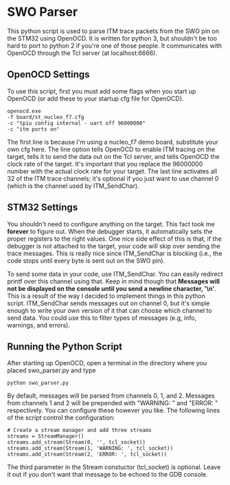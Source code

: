 # SWO Parser
This python script is used to parse ITM trace packets from the SWO pin on the
STM32 using OpenOCD. It is written for python 3, but shouldn't be too hard to
port to python 2 if you're one of those people. It communicates with OpenOCD
through the Tcl server (at localhost:6666).

## OpenOCD Settings
To use this script, first you must add some flags when you start up OpenOCD
(or add these to your startup cfg file for OpenOCD).

```
openocd.exe
-f board/st_nucleo_f7.cfg
-c "tpiu config internal - uart off 96000000"
-c "itm ports on"
```

The first line is because I'm using a nucleo_f7 demo board, substitute your
own cfg here. The line option tells OpenOCD to enable ITM tracing on the
target, tells it to send the data out on the Tcl server, and tells OpenOCD the
clock rate of the target. It's important that you replace the 96000000 number
with the actual clock rate for your target. The last line activates all 32 of
the ITM trace channels; it's optional if you just want to use channel 0 (which
is the channel used by ITM_SendChar).

## STM32 Settings
You shouldn't need to configure anything on the target. This fact took me
**forever** to figure out. When the debugger starts, it automatically sets the
proper registers to the right values. One nice side effect of this is that, if
the debugger is not attached to the target, your code will skip over sending
the trace messages. This is really nice since ITM_SendChar is blocking (i.e.,
the code stops until every byte is sent out on the SWO pin).

To send some data in your code, use ITM_SendChar. You can easily redirect
printf over this channel using that. Keep in mind though that **Messages will
not be displayed on the console until you send a newline character, '\n'**.
This is a result of the way I decided to implement things in this python
script. ITM_SendChar sends messages out on channel 0, but it's simple enough
to write your own version of it that can choose which channel to send data. You
could use this to filter types of messages (e.g, info, warnings, and errors).

## Running the Python Script
After starting up OpenOCD, open a terminal in the directory where you placed
swo_parser.py and type

```
python swo_parser.py
```

By default, messages will be parsed from channels 0, 1, and 2. Messages from
channels 1 and 2 will be prepended with "WARNING: " and "ERROR: " respectively.
You can configure these however you like. The following lines of the script
control the configuration:

```
# Create a stream manager and add three streams
streams = StreamManager()
streams.add_stream(Stream(0, '', tcl_socket))
streams.add_stream(Stream(1, 'WARNING: ', tcl_socket))
streams.add_stream(Stream(2, 'ERROR: ', tcl_socket))
```

The third parameter in the Stream constuctor (tcl_socket) is optional. Leave
it out if you don't want that message to be echoed to the GDB console.


